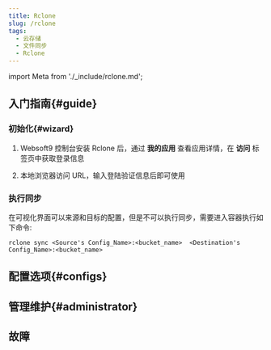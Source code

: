 ```yaml
---
title: Rclone
slug: /rclone
tags:
  - 云存储
  - 文件同步
  - Rclone
---
```


import Meta from './_include/rclone.md';

<Meta name="meta" />

## 入门指南{#guide}

### 初始化{#wizard}

1. Websoft9 控制台安装 Rclone 后，通过 **我的应用** 查看应用详情，在 **访问** 标签页中获取登录信息

2. 本地浏览器访问 URL，输入登陆验证信息后即可使用
 
### 执行同步

在可视化界面可以来源和目标的配置，但是不可以执行同步，需要进入容器执行如下命令:

   ```
   rclone sync <Source's Config_Name>:<bucket_name>  <Destination's Config_Name>:<bucket_name>
   ```

## 配置选项{#configs}

## 管理维护{#administrator}

## 故障